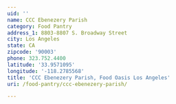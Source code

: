 ```yaml
---
uid: ''
name: CCC Ebenezery Parish
category: Food Pantry
address_1: 8803-8807 S. Broadway Street
city: Los Angeles
state: CA
zipcode: '90003'
phone: 323.752.4400
latitude: '33.9571095'
longitude: '-118.2785568'
title: 'CCC Ebenezery Parish, Food Oasis Los Angeles'
uri: /food-pantry/ccc-ebenezery-parish/

---
```

